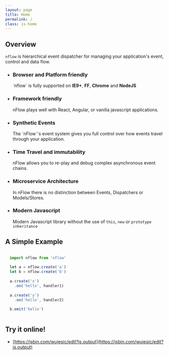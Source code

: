 ```yaml
---
layout: page
title: Home
permalink: /
class: is-home
---
```


## Overview

`nflow` is hierarchical event dispatcher for managing your application's event, control and data flow.

<ul class='features'>
<li>  
  <h3><i class="fa fa-support"></i>Browser and Platform friendly</h2>
  `nflow` is fully supported on <b>IE9+</b>, <b>FF</b>, <b>Chrome</b> and <b>NodeJS</b>
</li>
<li>  
  <h3><i class="fa fa-check"></i>Framework friendly</h2>
  nFlow plays well with React, Angular, or vanilla javascript applications.
</li>
<li>  
  <h3><i class="fa fa-random"></i>Synthetic Events</h2>
  The `nFlow`'s event system gives you full control over how events travel through your application.
</li>
<li>  
  <h3><i class="fa fa-undo"></i>Time Travel and immutability</h2>
  nFlow allows you to re-play and debug complex asynchronous event chains.
</li>
<li>  
  <h3><i class="fa fa-th"></i>Microservice Architecture</h2>
  In nFlow there is no distinction between Events, Dispatchers or Models/Stores.
</li>
<li>
  <h3><i class="fa fa-html5"></i>Modern Javascript</h2>
  Modern Javascript library without the use of <code>this</code>, <code>new</code> or <code>prototype inheritance</code>
</li>
</ul>


## A Simple Example

<figure class='example' ></figure>
<script type="text/javascript">(function(){
  var f = initTree('.example', 'hello')
  
  var a = f.create('a')
  var b = f.create('b')
  
  a.create('x').on('hello', function(){})
  a.create('y').on('hello', function(){})
  
  b.emit('hello')
}())</script>
```js

  import nflow from 'nflow'
  
  let a = nflow.create('a')
  let b = nflow.create('b')
  
  a.create('x')
    .on('hello', handler1)
    
  a.create('y')
    .on('hello', handler2)
  
  b.emit('hello')
  

```


## Try it online!

 - [https://jsbin.com/wujesic/edit?js,output](https://jsbin.com/wujesic/edit?js,output)









